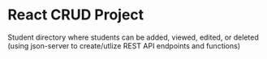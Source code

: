 # React CRUD Project

Student directory where students can be added, viewed, edited, or deleted \
(using json-server to create/utlize REST API endpoints and functions)
